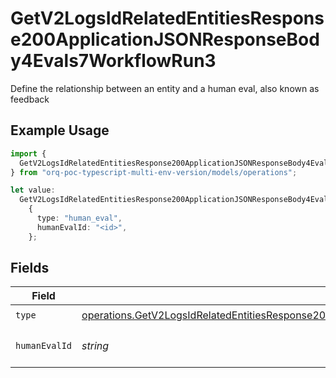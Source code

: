 # GetV2LogsIdRelatedEntitiesResponse200ApplicationJSONResponseBody4Evals7WorkflowRun3

Define the relationship between an entity and a human eval, also known as feedback

## Example Usage

```typescript
import {
  GetV2LogsIdRelatedEntitiesResponse200ApplicationJSONResponseBody4Evals7WorkflowRun3,
} from "orq-poc-typescript-multi-env-version/models/operations";

let value:
  GetV2LogsIdRelatedEntitiesResponse200ApplicationJSONResponseBody4Evals7WorkflowRun3 =
    {
      type: "human_eval",
      humanEvalId: "<id>",
    };
```

## Fields

| Field                                                                                                                                                                                                                                | Type                                                                                                                                                                                                                                 | Required                                                                                                                                                                                                                             | Description                                                                                                                                                                                                                          |
| ------------------------------------------------------------------------------------------------------------------------------------------------------------------------------------------------------------------------------------ | ------------------------------------------------------------------------------------------------------------------------------------------------------------------------------------------------------------------------------------ | ------------------------------------------------------------------------------------------------------------------------------------------------------------------------------------------------------------------------------------ | ------------------------------------------------------------------------------------------------------------------------------------------------------------------------------------------------------------------------------------ |
| `type`                                                                                                                                                                                                                               | [operations.GetV2LogsIdRelatedEntitiesResponse200ApplicationJSONResponseBody4Evals7WorkflowRunEvals23Type](../../models/operations/getv2logsidrelatedentitiesresponse200applicationjsonresponsebody4evals7workflowrunevals23type.md) | :heavy_check_mark:                                                                                                                                                                                                                   | N/A                                                                                                                                                                                                                                  |
| `humanEvalId`                                                                                                                                                                                                                        | *string*                                                                                                                                                                                                                             | :heavy_check_mark:                                                                                                                                                                                                                   | The id of the resource                                                                                                                                                                                                               |